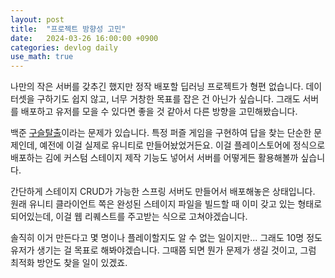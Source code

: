 ```yaml
---
layout: post
title:  "프로젝트 방향성 고민"
date:   2024-03-26 16:00:00 +0900
categories: devlog daily
use_math: true
---
```


나만의 작은 서버를 갖추긴 했지만 정작 배포할 딥러닝 프로젝트가 형편 없습니다. 데이터셋을 구하기도 쉽지 않고, 너무 거창한 목표를 잡은 건 아닌가 싶습니다. 그래도 서버를 배포하고 유저를 모을 수 있다면 좋을 것 같아서 다른 방향을 고민해봤습니다.

백준 [구슬탈출][q]이라는 문제가 있습니다. 특정 퍼즐 게임을 구현하여 답을 찾는 단순한 문제인데, 예전에 이걸 실제로 유니티로 만들어놨었거든요. 이걸 플레이스토어에 정식으로 배포하는 김에 커스텀 스테이지 제작 기능도 넣어서 서버를 어떻게든 활용해볼까 싶습니다.

간단하게 스테이지 CRUD가 가능한 스프링 서버도 만들어서 배포해놓은 상태입니다. 원래 유니티 클라이언트 쪽은 완성된 스테이지 파일을 빌드할 때 이미 갖고 있는 형태로 되어있는데, 이걸 웹 리퀘스트를 주고받는 식으로 고쳐야겠습니다.

솔직히 이거 만든다고 몇 명이나 플레이할지도 알 수 없는 일이지만... 그래도 10명 정도 유저가 생기는 걸 목표로 해봐야겠습니다. 그때쯤 되면 뭔가 문제가 생길 것이고, 그럼 최적화 방안도 찾을 일이 있겠죠.

[q]:https://www.acmicpc.net/problem/13459